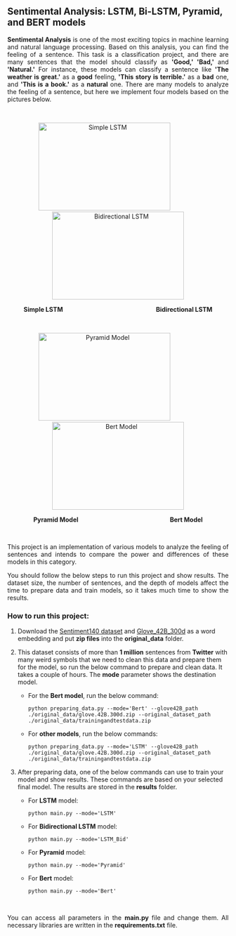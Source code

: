 ## Sentimental Analysis: LSTM, Bi-LSTM, Pyramid, and BERT models

<p align='justify'>
<strong>Sentimental Analysis</strong> is one of the most exciting topics in machine learning and natural language processing. Based on this analysis, you can find the feeling of a sentence. This task is a classification project, and there are many sentences that the model should classify as <strong>'Good,' 'Bad,' </strong>and <strong>'Natural.'</strong> For instance, these models can classify a sentence like <strong>'The weather is great.'</strong> as a <strong>good</strong> feeling, <strong>'This story is terrible.'</strong> as a <strong>bad</strong> one, and <strong>'This is a book.'</strong> as a <strong>natural</strong> one. There are many models to analyze the feeling of a sentence, but here we implement four models based on the pictures below.
</p>

<br />
<p align="center">
<img src="https://github.com/HosseinPAI/Sentimental-Analysis/blob/master/pics/LSTM.png" alt="Simple LSTM" width="300" height='200'/>&nbsp;&nbsp;&nbsp;&nbsp;&nbsp;&nbsp;&nbsp;&nbsp;&nbsp;&nbsp;&nbsp;&nbsp;&nbsp;&nbsp;&nbsp;&nbsp;<img src="https://github.com/HosseinPAI/Sentimental-Analysis/blob/master/pics/Bi_LSTM.png" alt="Bidirectional LSTM" width="300" height='200'/>
</p>
<p align="center">
<strong>Simple LSTM </strong>&nbsp;&nbsp;&nbsp;&nbsp;&nbsp;&nbsp;&nbsp;&nbsp;&nbsp;&nbsp;&nbsp;&nbsp;&nbsp;&nbsp&nbsp;&nbsp;&nbsp;&nbsp;&nbsp;&nbsp;&nbsp;&nbsp;&nbsp;&nbsp;&nbsp;&nbsp;&nbsp;&nbsp;&nbsp;&nbsp;&nbsp;&nbsp;&nbsp;&nbsp;&nbsp;&nbsp;&nbsp;&nbsp;&nbsp;&nbsp;&nbsp;&nbsp;&nbsp&nbsp;&nbsp;&nbsp;&nbsp;&nbsp;&nbsp;&nbsp;&nbsp;&nbsp; <strong>Bidirectional LSTM</strong>
</p>

<br />
<p align="center">
<img src="https://github.com/HosseinPAI/Sentimental-Analysis/blob/master/pics/Pyramid.png" alt="Pyramid Model" width="300" height='200'/>&nbsp;&nbsp;&nbsp;&nbsp;&nbsp;&nbsp;&nbsp;&nbsp;&nbsp;&nbsp;&nbsp;&nbsp;&nbsp;&nbsp;&nbsp;&nbsp;<img src="https://github.com/HosseinPAI/Sentimental-Analysis/blob/master/pics/bert.png" alt="Bert Model" width="300" height='200'/>
</p>
<p align="center">
<strong>Pyramid Model</strong>&nbsp;&nbsp;&nbsp;&nbsp;&nbsp;&nbsp;&nbsp;&nbsp;&nbsp;&nbsp;&nbsp;&nbsp;&nbsp;&nbsp&nbsp;&nbsp;&nbsp;&nbsp;&nbsp;&nbsp;&nbsp;&nbsp;&nbsp;&nbsp;&nbsp;&nbsp;&nbsp;&nbsp;&nbsp;&nbsp;&nbsp;&nbsp;&nbsp;&nbsp;&nbsp;&nbsp;&nbsp;&nbsp;&nbsp;&nbsp;&nbsp;&nbsp;&nbsp&nbsp;&nbsp;&nbsp;&nbsp;&nbsp;&nbsp;&nbsp;&nbsp;&nbsp; <strong>Bert Model</strong>
</p>

<br />
<p align="justify">
This project is an implementation of various models to analyze the feeling of sentences and intends to compare the power and differences of these models in this category.
</p>
<p align="justify">
You should follow the below steps to run this project and show results. The dataset size, the number of sentences, and the depth of models affect the time to prepare data and train models, so it takes much time to show the results.  
</p>

### How to run this project:
1. Download the [Sentiment140 dataset](http://cs.stanford.edu/people/alecmgo/trainingandtestdata.zip) and [Glove_42B_300d](http://nlp.stanford.edu/data/glove.42B.300d.zip) as a word embedding and put **zip files** into the **original_data** folder.

2. This dataset consists of more than **1 million** sentences from **Twitter** with many weird symbols that we need to clean this data and prepare them for the model, so run the below command to prepare and clean data. It takes a couple of hours. The **mode** parameter shows the destination model.

   * For the **Bert model**, run the below command:
      ```
      python preparing_data.py --mode='Bert' --glove42B_path ./original_data/glove.42B.300d.zip --original_dataset_path ./original_data/trainingandtestdata.zip
      ```
   * For **other models**, run the below commands:
      ```
      python preparing_data.py --mode='LSTM' --glove42B_path ./original_data/glove.42B.300d.zip --original_dataset_path ./original_data/trainingandtestdata.zip
      ```
      
3. After preparing data, one of the below commands can use to train your model and show results. These commands are based on your selected final model. The results are stored in the **results** folder.
   * For **LSTM** model:
      ```
      python main.py --mode='LSTM'
      ```
   * For **Bidirectional LSTM** model:
      ```
      python main.py --mode='LSTM_Bid'
      ```
   * For **Pyramid** model:
      ```
      python main.py --mode='Pyramid'
      ```
   * For **Bert** model:
      ```
      python main.py --mode='Bert'
      ```
<br />
<p align="justify">
You can access all parameters in the <strong>main.py</strong> file and change them. All necessary libraries are written in the <strong>requirements.txt</strong> file.  
</p>
